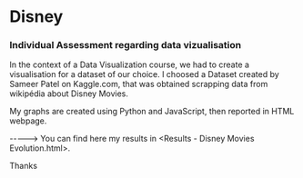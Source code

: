 # Disney
### Individual Assessment regarding data vizualisation

In the context of a Data Visualization  course, we had to create a visualisation for a dataset of our choice. 
I choosed a Dataset created by Sameer Patel on Kaggle.com, that was obtained scrapping data from wikipédia about Disney Movies.

My graphs are created using Python and JavaScript, then reported in HTML webpage.

-----> You can find here my results in <Results - Disney Movies Evolution.html>. 

Thanks
